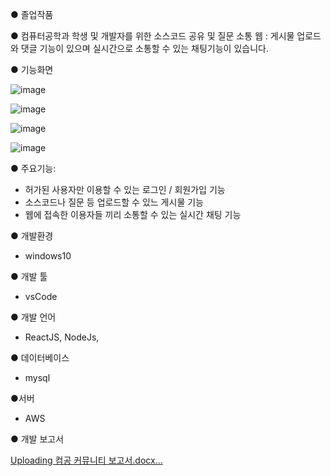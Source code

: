 ● 졸업작품

● 컴퓨터공학과 학생 및 개발자를 위한 소스코드 공유 및 질문 소통 웹 
: 게시물 업로드와 댓글 기능이 있으며 실시간으로 소통할 수 있는 채팅기능이 있습니다.

● 기능화면

![image](https://github.com/Hwije-Jung/com_community/assets/66118485/4e21914c-ed79-4d12-82da-114d992b59cb)

![image](https://github.com/Hwije-Jung/com_community/assets/66118485/79bd44c7-e0f8-4e60-9697-3e4c0511c40e)

![image](https://github.com/Hwije-Jung/com_community/assets/66118485/30a7cd9c-d54c-42f4-a0e1-bc5b55d09267)

![image](https://github.com/Hwije-Jung/com_community/assets/66118485/cc21ed7b-41be-44a8-9ac0-553c82e18b8f)


● 주요기능:

- 허가된 사용자만 이용할 수 있는 로그인 / 회원가입 기능
- 소스코드나 질문 등 업로드할 수 있느 게시물 기능
- 웹에 접속한 이용자들 끼리 소통할 수 있는 실시간 채팅 기능

● 개발환경
 - windows10

● 개발 툴 
 - vsCode

● 개발 언어
 - ReactJS, NodeJs, 

● 데이터베이스
 - mysql

●서버
 - AWS

● 개발 보고서

[Uploading 컴공 커뮤니티 보고서.docx…]()
